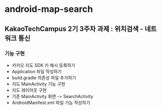 # android-map-search
## KakaoTechCampus 2기 3주차 과제 : 위치검색 - 네트워크 통신 

### 기능 구현
- 카카오 지도 SDK 키 해시 등록하기
- Application 파일 작성하기
- build.gradle 의존성 파일 추가하기
- 지도 MainActivity 기능 구현
- 지도 레이아웃 구현
- 기존 MainActivity 화면 -> SearchActivity
- AndroidManifest.xml 파일 기능 작성하기
